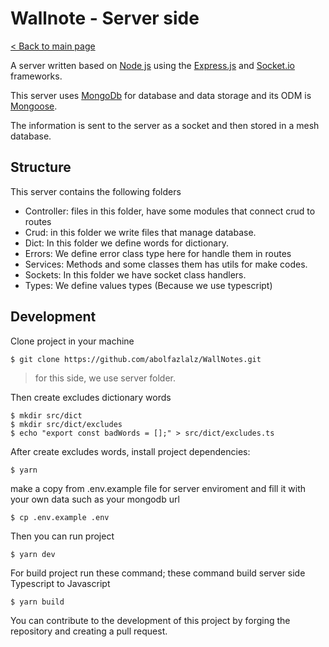 # Wallnote - Server side
[\< Back to main page](/README.md)

A server written based on 
[Node js](https://nodejs.org/) using the 
[Express.js](https://expressjs.com/) and 
[Socket.io](https://socket.io/) frameworks.

This server uses 
[MongoDb](https://www.mongodb.com/) for database and data storage and its ODM is 
[Mongoose](https://mongoosejs.com/).

The information is sent to the server as a socket and then stored in a mesh database.

## Structure
This server contains the following folders

- Controller: files in this folder, have some modules that connect crud to routes
- Crud: in this folder we write files that manage database.
- Dict: In this folder we define words for dictionary.
- Errors: We define error class type here for handle them in routes
- Services: Methods and some classes them has utils for make codes.
- Sockets: In this folder we have socket class handlers.
- Types: We define values types (Because we use typescript)

## Development
Clone project in your machine
```console
$ git clone https://github.com/abolfazlalz/WallNotes.git
```
> for this side, we use server folder.

Then create excludes dictionary words
```console
$ mkdir src/dict
$ mkdir src/dict/excludes
$ echo "export const badWords = [];" > src/dict/excludes.ts
```


After create excludes words, install project dependencies:
```console
$ yarn
```

make a copy from .env.example file for server enviroment and fill it with your own data such as your mongodb url
```console
$ cp .env.example .env
```

Then you can run project
```console
$ yarn dev
```

For build project run these command; these command build server side 
Typescript to Javascript
```console
$ yarn build
```

You can contribute to the development of this project by forging the repository and creating a pull request.

